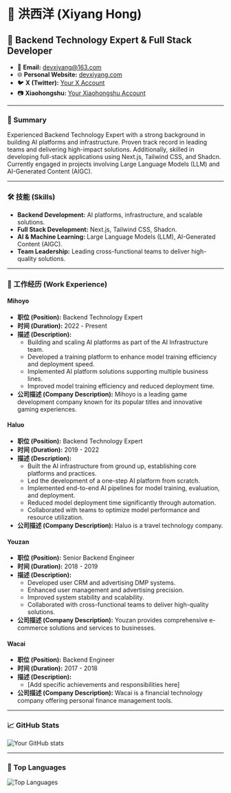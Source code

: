 # 👋 洪西洋 (Xiyang Hong)

## 🚀 Backend Technology Expert & Full Stack Developer

- 📧 **Email:** [devxiyang@163.com](mailto:devxiyang@163.com)
- 🌐 **Personal Website:** [devxiyang.com](https://devxiyang.com)
- 🐦 **X (Twitter):** [Your X Account](https://twitter.com/devxiyang)
- 📷 **Xiaohongshu:** [Your Xiaohongshu Account](https://www.xiaohongshu.com/user/profile/6229828600000000100057ea)

---

### 📝 Summary
Experienced Backend Technology Expert with a strong background in building AI platforms and infrastructure. Proven track record in leading teams and delivering high-impact solutions. Additionally, skilled in developing full-stack applications using Next.js, Tailwind CSS, and Shadcn. Currently engaged in projects involving Large Language Models (LLM) and AI-Generated Content (AIGC).

---

### 🛠️ 技能 (Skills)
- **Backend Development:** AI platforms, infrastructure, and scalable solutions.
- **Full Stack Development:** Next.js, Tailwind CSS, Shadcn.
- **AI & Machine Learning:** Large Language Models (LLM), AI-Generated Content (AIGC).
- **Team Leadership:** Leading cross-functional teams to deliver high-quality solutions.

---

### 💼 工作经历 (Work Experience)

#### Mihoyo
- **职位 (Position):** Backend Technology Expert
- **时间 (Duration):** 2022 - Present
- **描述 (Description):** 
  - Building and scaling AI platforms as part of the AI Infrastructure team.
  - Developed a training platform to enhance model training efficiency and deployment speed.
  - Implemented AI platform solutions supporting multiple business lines.
  - Improved model training efficiency and reduced deployment time.
- **公司描述 (Company Description):** Mihoyo is a leading game development company known for its popular titles and innovative gaming experiences.

#### Haluo
- **职位 (Position):** Backend Technology Expert
- **时间 (Duration):** 2019 - 2022
- **描述 (Description):** 
  - Built the AI infrastructure from ground up, establishing core platforms and practices.
  - Led the development of a one-step AI platform from scratch.
  - Implemented end-to-end AI pipelines for model training, evaluation, and deployment.
  - Reduced model deployment time significantly through automation.
  - Collaborated with teams to optimize model performance and resource utilization.
- **公司描述 (Company Description):** Haluo is a travel technology company.

#### Youzan
- **职位 (Position):** Senior Backend Engineer
- **时间 (Duration):** 2018 - 2019
- **描述 (Description):** 
  - Developed user CRM and advertising DMP systems.
  - Enhanced user management and advertising precision.
  - Improved system stability and scalability.
  - Collaborated with cross-functional teams to deliver high-quality solutions.
- **公司描述 (Company Description):** Youzan provides comprehensive e-commerce solutions and services to businesses.

#### Wacai
- **职位 (Position):** Backend Engineer
- **时间 (Duration):** 2017 - 2018
- **描述 (Description):** 
  - [Add specific achievements and responsibilities here]
- **公司描述 (Company Description):** Wacai is a financial technology company offering personal finance management tools.

---

### 📈 GitHub Stats
![Your GitHub stats](https://github-readme-stats.vercel.app/api?username=yourusername&show_icons=true&theme=radical)

---

### 🌟 Top Languages
![Top Languages](https://github-readme-stats.vercel.app/api/top-langs/?username=yourusername&layout=compact&theme=radical)
